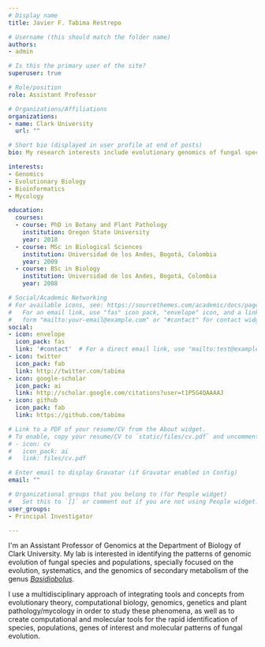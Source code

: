 ```yaml
---
# Display name
title: Javier F. Tabima Restrepo

# Username (this should match the folder name)
authors:
- admin

# Is this the primary user of the site?
superuser: true

# Role/position
role: Assistant Professor

# Organizations/Affiliations
organizations:
- name: Clark University
  url: ""

# Short bio (displayed in user profile at end of posts)
bio: My research interests include evolutionary genomics of fungal species, specially the genus *Basidiobolus*.

interests:
- Genomics
- Evolutionary Biology
- Bioinformatics
- Mycology

education:
  courses:
  - course: PhD in Botany and Plant Pathology
    institution: Oregon State University
    year: 2018
  - course: MSc in Biological Sciences
    institution: Universidad de los Andes, Bogotá, Colombia
    year: 2009
  - course: BSc in Biology
    institution: Universidad de los Andes, Bogotá, Colombia
    year: 2008

# Social/Academic Networking
# For available icons, see: https://sourcethemes.com/academic/docs/page-builder/#icons
#   For an email link, use "fas" icon pack, "envelope" icon, and a link in the
#   form "mailto:your-email@example.com" or "#contact" for contact widget.
social:
- icon: envelope
  icon_pack: fas
  link: '#contact'  # For a direct email link, use "mailto:test@example.org".
- icon: twitter
  icon_pack: fab
  link: http://twitter.com/tabima
- icon: google-scholar
  icon_pack: ai
  link: http://scholar.google.com/citations?user=t1P5G4QAAAAJ
- icon: github
  icon_pack: fab
  link: https://github.com/tabima

# Link to a PDF of your resume/CV from the About widget.
# To enable, copy your resume/CV to `static/files/cv.pdf` and uncomment the lines below.
# - icon: cv
#   icon_pack: ai
#   link: files/cv.pdf

# Enter email to display Gravatar (if Gravatar enabled in Config)
email: ""

# Organizational groups that you belong to (for People widget)
#   Set this to `[]` or comment out if you are not using People widget.
user_groups:
- Principal Investigator

---
```


I'm an Assistant Professor of Genomics at the Department of Biology of Clark University. My lab is interested in identifying the patterns of genomic evolution of fungal species and populations, specially focused on the evolution, systematics, and the genomics of secondary metabolism of the genus [*Basidiobolus*](https://www.g3journal.org/content/early/2020/07/28/g3.120.401516). 

I use a multidisciplinary approach of integrating tools and concepts from evolutionary theory, computational biology, genomics, genetics and plant pathology/mycology in order to study these phenomena, as well as to create computational and molecular tools for the rapid identification of species, populations, genes of interest and molecular patterns of fungal evolution.

